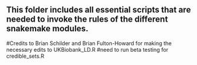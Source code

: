## This folder includes all essential scripts that are needed to invoke the rules of the different snakemake modules.

#Credits to Brian Schilder and Brian Fulton-Howard for making the necessary edits to UKBiobank_LD.R
#need to run beta testing for credible_sets.R
